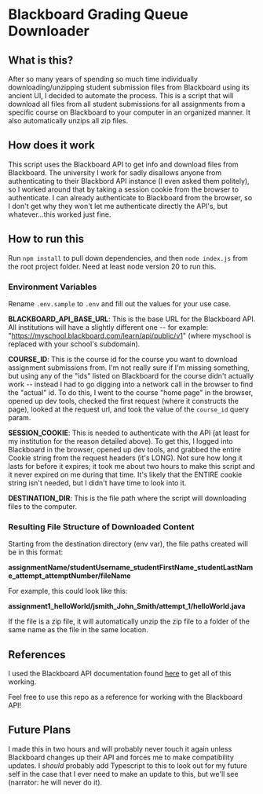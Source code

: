 # Blackboard Grading Queue Downloader

## What is this?

After so many years of spending so much time individually downloading/unzipping student submission files from Blackboard using its ancient UI, I decided to automate the process.
This is a script that will download all files from all student submissions for all assignments from a specific course on Blackboard to your computer in an organized manner.
It also automatically unzips all zip files.

## How does it work

This script uses the Blackboard API to get info and download files from Blackboard.
The university I work for sadly disallows anyone from authenticating to their Blackbord API instance (I even asked them politely), so I worked around that by taking a session cookie from the browser to authenticate.
I can already authenticate to Blackboard from the browser, so I don't get why they won't let me authenticate directly the API's, but whatever...this worked just fine.

## How to run this

Run `npm install` to pull down dependencies, and then `node index.js` from the root project folder.
Need at least node version 20 to run this.

### Environment Variables

Rename `.env.sample` to `.env` and fill out the values for your use case.

**BLACKBOARD_API_BASE_URL**: This is the base URL for the Blackboard API. All institutions will have a slightly different one -- for example: "https://myschool.blackboard.com/learn/api/public/v1" (where myschool is replaced with your school's subdomain).

**COURSE_ID**: This is the course id for the course you want to download assignment submissions from. I'm not really sure if I'm missing something, but using any of the "ids" listed on Blackboard for the course didn't actually work -- instead I had to go digging into a network call in the browser to find the "actual" id. To do this, I went to the course "home page" in the browser, opened up dev tools, checked the first request (where it constructs the page), looked at the request url, and took the value of the `course_id` query param.

**SESSION_COOKIE**: This is needed to authenticate with the API (at least for my institution for the reason detailed above). To get this, I logged into Blackboard in the browser, opened up dev tools, and grabbed the entire Cookie string from the request headers (it's LONG). Not sure how long it lasts for before it expires; it took me about two hours to make this script and it never expired on me during that time. It's likely that the ENTIRE cookie string isn't needed, but I didn't have time to look into it.

**DESTINATION_DIR**: This is the file path where the script will downloading files to the computer.

### Resulting File Structure of Downloaded Content

Starting from the destination directory (env var), the file paths created will be in this format:

**assignmentName/studentUsername_studentFirstName_studentLastName_attempt_attemptNumber/fileName**

For example, this could look like this:

**assignment1_helloWorld/jsmith_John_Smith/attempt_1/helloWorld.java**

If the file is a zip file, it will automatically unzip the zip file to a folder of the same name as the file in the same location.

## References

I used the Blackboard API documentation found [here](https://developer.blackboard.com/portal/displayApi) to get all of this working.

Feel free to use this repo as a reference for working with the Blackboard API!

## Future Plans

I made this in two hours and will probably never touch it again unless Blackboard changes up their API and forces me to make compatibility updates. I *should* probably add Typescript to this to look out for my future self in the case that I ever need to make an update to this, but we'll see (narrator: he will never do it).